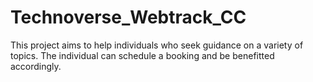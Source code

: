 # Technoverse_Webtrack_CC
This project aims to help individuals who seek guidance on a variety of topics. The individual can schedule a booking and be benefitted accordingly.
